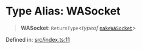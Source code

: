 # Type Alias: WASocket

> **WASocket**: `ReturnType`\<*typeof* [`makeWASocket`](../functions/makeWASocket.md)\>

Defined in: [src/index.ts:11](https://github.com/Fokusdotid/bail/blob/043003e0dc220c8f52aef36f90c7026f3a192427/src/index.ts#L11)
